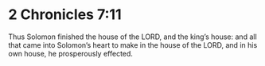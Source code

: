 # 2 Chronicles 7:11

Thus Solomon finished the house of the LORD, and the king’s house: and all that came into Solomon’s heart to make in the house of the LORD, and in his own house, he prosperously effected.